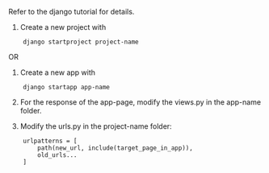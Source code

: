 Refer to the django tutorial for details.

1. Create a new project with 
```
    django startproject project-name
``` 
OR

1. Create a new app with
```
    django startapp app-name 
```


2. For the response of the app-page, modify the views.py in the app-name folder. 

3. Modify the urls.py in the project-name folder:
```
    urlpatterns = [
        path(new_url, include(target_page_in_app)),
        old_urls...
    ]
```

